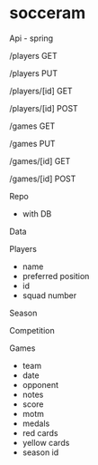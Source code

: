 # socceram

Api - spring

/players GET

/players PUT

/players/[id] GET

/players/[id] POST


/games GET

/games PUT

/games/[id] GET

/games/[id] POST


Repo

- with DB


Data

Players

- name
- preferred position
- id
- squad number

Season

Competition

Games

- team
- date
- opponent
- notes
- score
- motm
- medals
- red cards
- yellow cards
- season id
